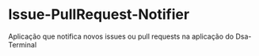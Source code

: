 # Issue-PullRequest-Notifier
Aplicação que notifica novos issues ou pull requests na aplicação do Dsa-Terminal
